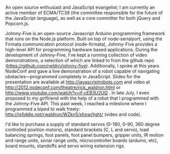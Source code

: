 An open source enthusiast and JavaScript evangelist; I am currently an active member of ECMA/TC39 (the committee responsible for the future of the JavaScript language), as well as a core committer for both jQuery and Popcorn.js.



Johnny-Five is an open-source Javascript Arduino programming framework that runs on the Node.js platform. Built on top of node-serialport, using the Firmata communication protocol (node-firmata), Johnny-Five provides a high-level API  for programming hardware based applications. During the development of Johnny-Five, I've kept a running collection of video demonstrations, a selection of which are linked to from the github repo (https://github.com/rwldrn/johnny-five). Additionally, I spoke at this years NodeConf and gave a live demonstration of a robot capable of navigating obstacles—programmed completely in JavaScript. Slides for the presentation are available at http://javascriptrobots.com and video at http://2012.nodeconf.com/theatre/rick_waldron.html or http://www.youtube.com/watch?v=jf-cEB3U2UQ . In late July, I even proposed to my girlfriend with the help of a robot that I programmed with the Johnny-Five API. This past week, I reached a milestone where I programmed a biped to walk freely: http://jsfiddle.net/rwaldron/WZkn5/show/light/ (video and code).



I'd like to purchase a supply of standard servos (0-180, 0-90, 360 degree controlled position motors), standard brackets (C, L and servo), load balancing springs, foot panels, foot panel bumpers, gripper units, IR motion and range units, sonar range units, microcontroller boards (arduino, etc), board mounts, standoffs and servo wiring extension rigs.
